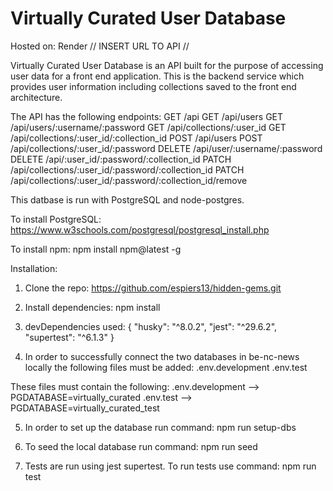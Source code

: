 # Virtually Curated User Database

Hosted on: Render
// INSERT URL TO API //

Virtually Curated User Database is an API built for the purpose of accessing user data for a front end application.
This is the backend service which provides user information including collections saved to the front end architecture.

The API has the following endpoints:
GET /api
GET /api/users
GET /api/users/:username/:password
GET /api/collections/:user_id
GET /api/collections/:user_id/:collection_id
POST /api/users
POST /api/collections/:user_id/:password
DELETE /api/user/:username/:password
DELETE /api/:user_id/:password/:collection_id
PATCH /api/collections/:user_id/:password/:collection_id
PATCH /api/collections/:user_id/:password/:collection_id/remove

This datbase is run with PostgreSQL and node-postgres.

To install PostgreSQL: https://www.w3schools.com/postgresql/postgresql_install.php

To install npm:
npm install npm@latest -g

Installation:

1. Clone the repo:
   https://github.com/espiers13/hidden-gems.git

2. Install dependencies:
   npm install

3. devDependencies used:
   {
   "husky": "^8.0.2",
   "jest": "^29.6.2",
   "supertest": "^6.1.3"
   }

4. In order to successfully connect the two databases in be-nc-news locally the following files must be added:
   .env.development
   .env.test

These files must contain the following:
.env.development --> PGDATABASE=virtually_curated
.env.test --> PGDATABASE=virtually_curated_test

5. In order to set up the database run command:
   npm run setup-dbs

6. To seed the local database run command:
   npm run seed

7. Tests are run using jest supertest. To run tests use command:
   npm run test
